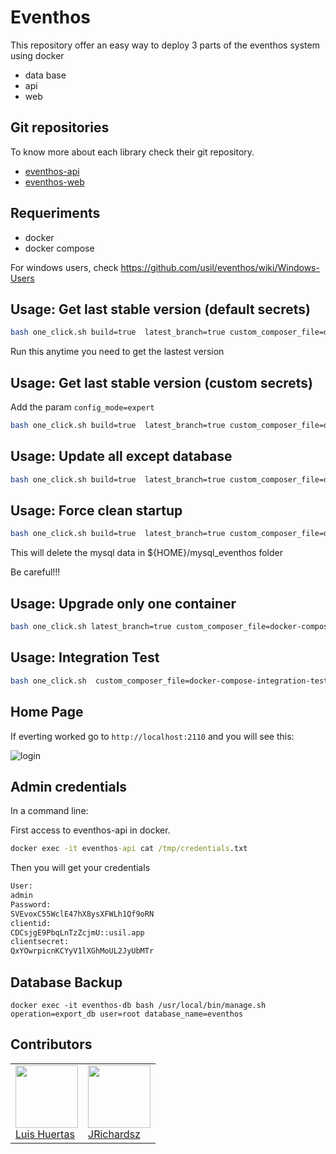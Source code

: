 # Eventhos

This repository offer an easy way to deploy 3 parts of the eventhos system using docker

- data base
- api
- web

## Git repositories

To know more about each library check their git repository.

- [eventhos-api](https://github.com/usil/eventhos-api)
- [eventhos-web](https://github.com/usil/eventhos-web)

## Requeriments

- docker
- docker compose

For windows users, check https://github.com/usil/eventhos/wiki/Windows-Users

## Usage: Get last stable version (default secrets)

```sh
bash one_click.sh build=true  latest_branch=true custom_composer_file=docker-compose.yml 
```

Run this anytime you need to get the lastest version

## Usage: Get last stable version (custom secrets)

Add the param `config_mode=expert`

```sh
bash one_click.sh build=true  latest_branch=true custom_composer_file=docker-compose.yml config_mode=expert 
```

## Usage: Update all except database

```sh
bash one_click.sh build=true  latest_branch=true custom_composer_file=docker-compose.yml skip_database=true
```

## Usage: Force clean startup

```sh
bash one_click.sh build=true  latest_branch=true custom_composer_file=docker-compose.yml force_clean_startup=true
```

This will delete the mysql data in ${HOME}/mysql_eventhos folder

Be careful!!!

## Usage: Upgrade only one container

```sh
bash one_click.sh latest_branch=true custom_composer_file=docker-compose.yml service_to_update=eventhos-web operation=update
```

## Usage: Integration Test

```sh
bash one_click.sh  custom_composer_file=docker-compose-integration-tests.yml  build=true latest_branch=true
```

## Home Page

If everting worked go to `http://localhost:2110` and you will see this:

![login](https://i.ibb.co/51kZBTy/eventhos-login.jpg)

## Admin credentials

In a command line:

First access to eventhos-api in docker.

```cmd
docker exec -it eventhos-api cat /tmp/credentials.txt
```

Then you will get your credentials

```txt
User:
admin
Password:
SVEvoxC55WclE47hX8ysXFWLh1Qf9oRN
clientid:
CDCsjgE9PbqLnTzZcjmU::usil.app
clientsecret:
QxYOwrpicnKCYyV1lXGhMoUL2JyUbMTr
```

## Database Backup

```
docker exec -it eventhos-db bash /usr/local/bin/manage.sh operation=export_db user=root database_name=eventhos
```

## Contributors

<table>
  <tbody>
    <td>
      <img src="https://i.ibb.co/88Tp6n5/Recurso-7.png" width="100px;"/>
      <br />
      <label><a href="https://github.com/TacEtarip">Luis Huertas</a></label>
      <br />
    </td>
    <td>
      <img src="https://avatars0.githubusercontent.com/u/3322836?s=460&v=4" width="100px;"/>
      <br />
      <label><a href="http://jrichardsz.github.io/">JRichardsz</a></label>
      <br />
    </td>
  </tbody>
</table>